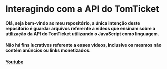 # Interagindo com a API do TomTicket
#### Olá, seja bem-vindo ao meu repositório, a única intenção deste repositório é guardar arquivos referente a vídeos que ensinam sobre a utilização da API do TomTicket utilizando o JavaScript como linguagem.
#### Não há fins lucrativos referente a esses vídeos, inclusive os mesmos não contém anúncios ou links monetizados.
#### [Youtube](https://youtube.com/@BrunoSilvaCoding)
